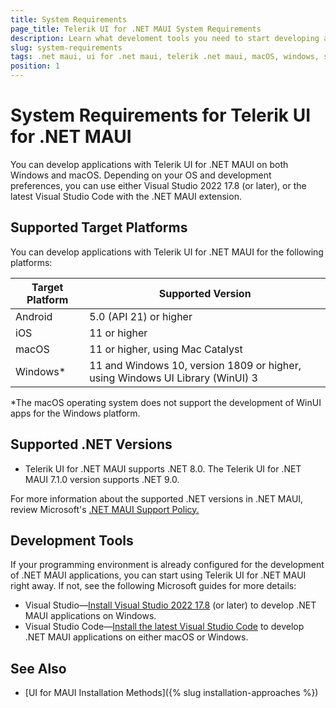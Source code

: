 ```yaml
---
title: System Requirements
page_title: Telerik UI for .NET MAUI System Requirements
description: Learn what develoment tools you need to start developing applications with Telerik UI for .NET MAUI as well as what platforms you can support.
slug: system-requirements
tags: .net maui, ui for .net maui, telerik .net maui, macOS, windows, system requirements, visual studio, visual studio code
position: 1
---
```


# System Requirements for Telerik UI for .NET MAUI

You can develop applications with Telerik UI for .NET MAUI on both Windows and macOS. Depending on your OS and development preferences, you can use either Visual Studio 2022 17.8 (or later), or the latest Visual Studio Code with the .NET MAUI extension.

## Supported Target Platforms

You can develop applications with Telerik UI for .NET MAUI for the following platforms:

| Target Platform | Supported Version |
| ------------- | --------------- |
| Android | 5.0 (API 21) or higher |
| iOS | 11 or higher |
| macOS | 11 or higher, using Mac Catalyst |
| Windows* | 11 and Windows 10, version 1809 or higher, using Windows UI Library (WinUI) 3 |

*The macOS operating system does not support the development of WinUI apps for the Windows platform.

## Supported .NET Versions  

* Telerik UI for .NET MAUI supports .NET 8.0. The Telerik UI for .NET MAUI 7.1.0 version supports .NET 9.0. 

For more information about the supported .NET versions in .NET MAUI, review Microsoft's <a href="https://dotnet.microsoft.com/en-us/platform/support/policy/maui" target="_blank">.NET MAUI Support Policy.</a>

## Development Tools

If your programming environment is already configured for the development of .NET MAUI applications, you can start using Telerik UI for .NET MAUI right away. If not, see the following Microsoft guides for more details: 

* Visual Studio&mdash;<a href="https://learn.microsoft.com/en-us/dotnet/maui/get-started/installation?view=net-maui-8.0&tabs=vswin#installation-1" target="_blank">Install Visual Studio 2022 17.8</a> (or later) to develop .NET MAUI applications on Windows.
* Visual Studio Code&mdash;<a href="https://learn.microsoft.com/en-us/dotnet/maui/get-started/installation?view=net-maui-8.0&tabs=visual-studio-code#installation-2" target="_blank">Install the latest Visual Studio Code</a> to develop .NET MAUI applications on either macOS or Windows.

## See Also

* [UI for MAUI Installation Methods]({% slug installation-approaches %})

